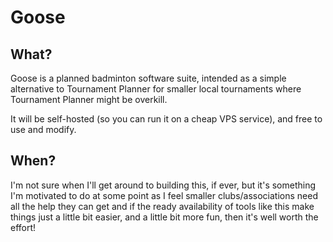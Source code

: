 # Goose

## What?

Goose is a planned badminton software suite, intended as a
simple alternative to Tournament Planner for smaller local
tournaments where Tournament Planner might be overkill.

It will be self-hosted (so you can run it on a cheap VPS
service), and free to use and modify.

## When?

I'm not sure when I'll get around to building this, if ever,
but it's something I'm motivated to do at some point as I feel
smaller clubs/associations need all the help they can get and
if the ready availability of tools like this make things just a
little bit easier, and a little bit more fun, then it's well
worth the effort!
